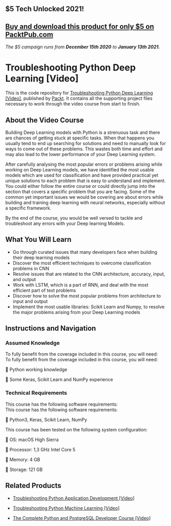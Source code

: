 ## $5 Tech Unlocked 2021!
[Buy and download this product for only $5 on PacktPub.com](https://www.packtpub.com/)
-----
*The $5 campaign         runs from __December 15th 2020__ to __January 13th 2021.__*

# Troubleshooting Python Deep Learning [Video]
This is the code repository for [Troubleshooting Python Deep Learning [Video]](https://www.packtpub.com/big-data-and-business-intelligence/troubleshooting-python-deep-learning-video?utm_source=github&utm_medium=repository&utm_campaign=9781788998192), published by [Packt](https://www.packtpub.com/?utm_source=github). It contains all the supporting project files necessary to work through the video course from start to finish.
## About the Video Course
Building Deep Learning models with Python is a strenuous task and there are chances of getting stuck at specific tasks. When that happens you usually tend to end up searching for solutions and need to manually look for ways to come out of these problems. This wastes both time and effort and may also lead to the lower performance of your Deep Learning system.

After carefully analysing the most popular errors or problems arising while working on Deep Learning models, we have identified the most usable models which are used for classification and have provided practical yet unique solutions to each problem that is easy to understand and implement. You could either follow the entire course or could directly jump into the section that covers a specific problem that you are facing. Some of the common yet important issues we would be covering are about errors while building and training deep learning with neural networks, especially without a specific framework.

By the end of the course, you would be well versed to tackle and troubleshoot any errors with your Deep learning Models.


<H2>What You Will Learn</H2>
<DIV class=book-info-will-learn-text>
<UL>
<LI>Go through curated issues that many developers face when building their deep learning models 
<LI>Discover the most efficient techniques to overcome classification problems in CNN 
<LI>Resolve issues that are related to the CNN architecture, accuracy, input, and output 
<LI>Work with LSTM, which is a part of RNN, and deal with the most efficient part of text problems 
<LI>Discover how to solve the most popular problems from architecture to input and output 
<LI>Implement the most usable libraries: Scikit Learn and Numpy, to resolve the major problems arising from your Deep Learning models </LI></UL></DIV>

## Instructions and Navigation
### Assumed Knowledge
To fully benefit from the coverage included in this course, you will need:<br/>
To fully benefit from the coverage included in this course, you will need:

	Python working knowledge

	Some Keras, Scikit Learn and NumPy experience

### Technical Requirements
This course has the following software requirements:<br/>
This course has the following software requirements:

	Python3, Keras, Scikit Learn, NumPy


This course has been tested on the following system configuration:

	OS: macOS High Sierra

	Processor: 1,3 GHz Intel Core 5

	Memory: 4 GB

	Storage: 121 GB


## Related Products
* [Troubleshooting Python Application Development [Video]](https://www.packtpub.com/application-development/troubleshooting-python-application-development-video?utm_source=github&utm_medium=repository&utm_campaign=9781788995337)

* [Troubleshooting Python Machine Learning [Video]](https://www.packtpub.com/big-data-and-business-intelligence/troubleshooting-python-machine-learning-video?utm_source=github&utm_medium=repository&utm_campaign=9781788999229)

* [The Complete Python and PostgreSQL Developer Course [Video]](https://www.packtpub.com/web-development/complete-python-and-postgresql-developer-course-video?utm_source=github&utm_medium=repository&utm_campaign=9781789957488)

